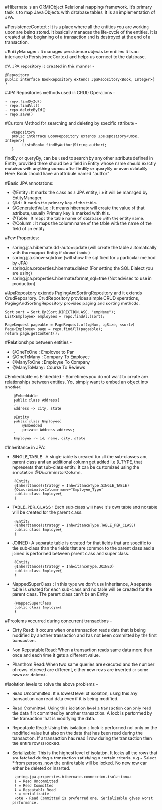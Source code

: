 #Hibernate is an ORM(Object Relational mapping) framework. It's primary task is to map Java Objects with
	database tables. It is an implementation of JPA. 


#PersistenceContext : It is a place where all the entities you are working upon are being stored. It basically 
	manages the life-cycle of the entities. It is created at the beginning of a transaction and is destroyed at 
	the end of a transaction.

	
#EntityManager : It manages persistence objects i.e entities It is an interface to PersistenceContext and helps
	us connect to the database.  

	
#A JPA repository is created in this manner - 
	
	@Repository
	public interface BookRepository extends JpaRepository<Book, Integer>{
	}
	
	
#JPA Repositories methods used in CRUD Operations : 

	- repo.findById()
	- repo.findAll()
	- repo.deleteById()
	- repo.save()
	
	
#Custom Method for searching and deleting by specific attribute - 
  
	   @Repository
	   public interface BookRepository extends JpaRepository<Book, Integer>{
	   		List<Book> findByAuthor(String author);
	   }
   
  findBy or queryBy, can be used to search by any other attribute defined in Entity, provided there should be a 
  field in Entity whose name should exactly matches with anything comes after findBy or queryBy or even deleteBy -
  Here, Book should have an attribute named "author"

	
#Basic JPA annotations:
 - @Entity : It marks the class as a JPA entity, i.e it will be managed by EntityManager.
 - @Id : It marks the primary key of the table.
 - @GeneratedValue : It means hibernate will create the value of that attribute, usually Primary key is marked with this.
 - @Table : It maps the table name of database with the entity name.
 - @Column : It maps the column name of the table with the name of the field of an entity.
 
 
#Few Properties:
 - spring.jpa.hibernate.ddl-auto=update (will create the table automatically with the mapped Entity if doesn't exist)
 - spring.jpa.show-sql=true (will show the sql fired for a particular method by JPA)
 - spring.jpa.properties.hibernate.dialect (For setting the SQL Dialect you are using)
 - spring.jpa.properties.hibernate.format_sql=true (Not advised to use in production) 

	
#JpaRepository extends PagingAndSortingRepository and it extends CrudRepository. CrudRepository provides
	simple CRUD operations, PagingAndSortingRepository provides paging and sorting methods.
	
	Sort sort = Sort.By(Sort.DIRECTION.ASC, "empName");
	List<Employee> employees = repo.findAll(sort);
	
	PageRequest pageable = PageRequest.of(pgNum, pgSize, <sort>)
	Page<Employee> page = repo.findAll(pageable);
	return page.getContent();


#Relationships between entities - 
 - @OneToOne : Employee to Pan
 - @OneToMany : Company To Employee
 - @ManyToOne : Employee To Company
 - @ManyToMany : Course To Reviews	


#Embeddable vs Embedded - 
	Sometimes you do not want to create any relationships between entities. You simply want to embed an 
	object into another.
	
		@Embeddable
		public class Address{
		}
		Address -> city, state
		
		@Entity
		public class Employee{
			@Embedded
			private Address address;
		} 
		Employee -> id, name, city, state


#Inheritance in JPA:
 - SINGLE_TABLE : A single table is created for all the sub-classes and parent class and an additional column
 	get added i.e D_TYPE, that represents that sub-class entity. It can be customized using the annotation @DiscriminatorColumn.
 	
	 	@Entity
	 	@Inheritance(strategy = InheritanceType.SINGLE_TABLE)
	 	@DiscriminatorColumn(name="Employee_Type"
	 	public class Employee{
	 	}

 - TABLE_PER_CLASS : Each sub-class will have it's own table and no table will be created for the parent class.
 	
 		@Entity
 		@Inheritance(strategy = InheritanceType.TABLE_PER_CLASS)
 		public class Employee{
 		}
 		
 - JOINED : A separate table is created for that fields that are specific to the sub-class than the fields that are common
 	to the parent class and a joined is performed between parent class and super class.
 	
 		@Entity
 		@Inheritance(strategy = InheitanceType.JOINED)
 		public class Employee{
 		}
 		
 - MappedSuperClass : In this type we don't use Inheritance, A separate table is created for each sub-class and no
 	table will be created for the parent class. The parent class can't be an Entity
 	
 		@MappedSuperClass
 		public class Employee{
 		} 	  


#Problems occurred during concurrent transactions - 
 - Dirty Read: It occurs when one transaction reads data that is being modified by another transaction and has
 	not been committed by the first transaction.
 	
 - Non Repeatable Read: When a transaction reads same data more than once and each time it gets a different value.
 
 - Phanthom Read: When two same queries are executed and the number of rows retrieved are different,
 	either new rows are inserted or some rows are deleted. 
 	
 	
#Isolation levels to solve the above problems - 
 - Read Uncommitted: It is lowest level of isolation, using this any transaction can read data even if it is
 	being modified.
 	
 - Read Committed: Using this isolation level a transaction can only read the data if it committed by another
 	transaction. A lock is performed by the transaction that is modifying the data.
 	
 - Repeatable Read: Using this isolation a lock is performed not only on the modified value but also on the data
 	that has been read during the transaction. If a transaction has read 1 row during the transaction then the
	entire row is locked.
	
 - Serializable: This is the highest level of isolation. It locks all the rows that are fetched during a transaction
 	satisfying a certain criteria. e.g - Select * from persons, now the entire table will be locked. No new row can 
 	either be deleted or inserted.
 	
 		spring.jpa.properties.hibernate.connection.isolation=2
 		1 = Read Uncommitted
 		2 = Read Committed
 		4 = Repeatable Read
 		8 = Serializable
		Note - Read Committed is preferred one, Serializable gives worst performance.	
